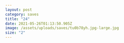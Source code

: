 ```yaml
---
layout: post
category: saves
title: "24"
date: 2021-05-26T01:13:50.905Z
image: /assets/uploads/saves/tu0b78yh.jpg-large.jpg
size: "2"
---
```

